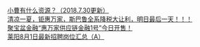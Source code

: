   
[小曹有什么资源？（2018.7.30更新）](http://www.dianyue.me/archives/337/2mkehr1kr11oaq9a/)  
[清凉一夏，钜惠万家，斯巴鲁全系降税大让利，明日最后一天！！！](http://www.dianyue.me/archives/130/z3qydtl9uaeji7w0/)  
[聚宝盆金融“惠万家供应链金融1号”今日开售！](http://www.dianyue.me/archives/231/u3pu535moifcdal3/)  
[莱阳8月1日最新招聘岗位汇总（A）](http://www.dianyue.me/archives/686/kd1mtx51ll8ffreo/)